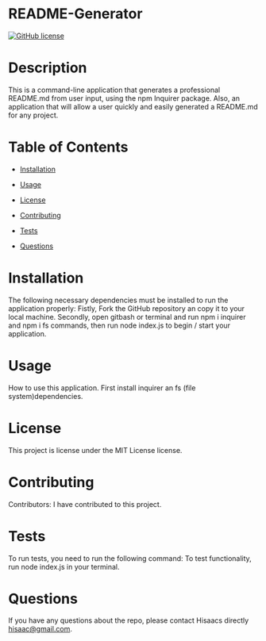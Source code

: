 
# README-Generator
[![GitHub license](https://img.shields.io/badge/license-MIT-blue.svg)](https://github.com/Hisaacs/README-Generator)

# Description

This is a command-line application that generates a professional README.md from user input, using the npm Inquirer package. Also, an application that will allow a user quickly and easily generated a README.md for any project.

# Table of Contents 

* [Installation](#installation)

* [Usage](#usage)

* [License](#license)

* [Contributing](#contributing)

* [Tests](#tests)

* [Questions](#questions)

# Installation

The following necessary dependencies must be installed to run the application properly: Fistly, Fork the GitHub repository an copy it to your local machine. Secondly, open gitbash or terminal and run npm i inquirer and npm i fs commands, then run node index.js to begin / start your application.

# Usage

How to use this application. First install inquirer an fs (file system)dependencies.

# License

This project is license under the MIT License license.

# Contributing

​Contributors: I have contributed to this project.

# Tests

To run tests, you need to run the following command: To test functionality, run node index.js in your terminal.

# Questions

If you have any questions about the repo, please contact Hisaacs directly hisaac@gmail.com.

